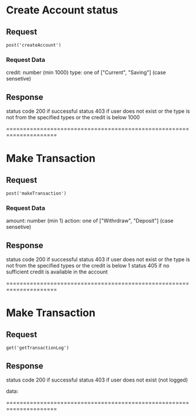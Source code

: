 <!-- #region create Account -->
# Create Account status

## Request

```
post('createAccount')
```

### Request Data

credit: number (min 1000)
type: one of ["Current", "Saving"] (case sensetive)

## Response

status code 200 if successful
status 403 if user does not exist or the type is not from the specified types or the credit is below 1000
<!-- #endregion -->
=====================================================================
<!-- #region Make Transaction -->
# Make Transaction

## Request

```
post('makeTransaction')
```

### Request Data

amount: number (min 1)
action: one of ["Withrdraw", "Deposit"] (case sensetive)

## Response

status code 200 if successful
status 403 if user does not exist or the type is not from the specified types or the credit is below 1
status 405 if no sufficient credit is available in the account
<!-- #endregion -->
=====================================================================
<!-- #region Get Transaction Log -->
# Make Transaction

## Request

```
get('getTransactionLog')
```

## Response

status code 200 if successful
status 403 if user does not exist (not logged)

data:

<!-- #endregion -->
=====================================================================